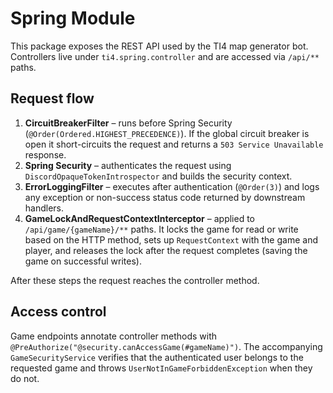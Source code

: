 # Spring Module

This package exposes the REST API used by the TI4 map generator bot. Controllers live under
`ti4.spring.controller` and are accessed via `/api/**` paths.

## Request flow

1. **CircuitBreakerFilter** – runs before Spring Security (`@Order(Ordered.HIGHEST_PRECEDENCE)`).
   If the global circuit breaker is open it short-circuits the request and returns a
   `503 Service Unavailable` response.
2. **Spring Security** – authenticates the request using `DiscordOpaqueTokenIntrospector`
   and builds the security context.
3. **ErrorLoggingFilter** – executes after authentication (`@Order(3)`) and logs any
   exception or non-success status code returned by downstream handlers.
4. **GameLockAndRequestContextInterceptor** – applied to `/api/game/{gameName}/**` paths.
   It locks the game for read or write based on the HTTP method, sets up
   `RequestContext` with the game and player, and releases the lock after the request
   completes (saving the game on successful writes).

After these steps the request reaches the controller method.

## Access control

Game endpoints annotate controller methods with
`@PreAuthorize("@security.canAccessGame(#gameName)")`. The accompanying
`GameSecurityService` verifies that the authenticated user belongs to the
requested game and throws `UserNotInGameForbiddenException` when they do not.
